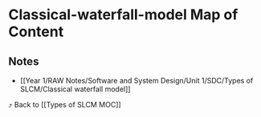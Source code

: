 # Classical-waterfall-model Map of Content


## Notes
- [[Year 1/RAW Notes/Software and System Design/Unit 1/SDC/Types of SLCM/Classical waterfall model]]

⤴️ Back to [[Types of SLCM MOC]]